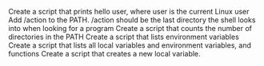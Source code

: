 Create a script that prints hello user, where user is the current Linux user
Add /action to the PATH. /action should be the last directory the shell looks into when looking for a program
 Create a script that counts the number of directories in the PATH 
 Create a script that lists environment variables 
 Create a script that lists all local variables and environment variables, and functions
Create a script that creates a new local variable.
